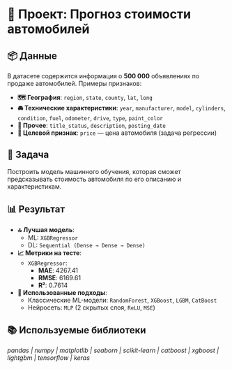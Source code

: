 # 🚗 Проект: Прогноз стоимости автомобилей

## 📦 Данные

В датасете содержится информация о **500 000** объявлениях по продаже автомобилей. Примеры признаков:

- **🗺️ География**: `region`, `state`, `county`, `lat`, `long`
- **🚘 Технические характеристики**: `year`, `manufacturer`, `model`, `cylinders`, `condition`, `fuel`, `odometer`, `drive`, `type`, `paint_color`
- **📄 Прочее**: `title_status`, `description`, `posting_date`
- **🎯 Целевой признак**: `price` — цена автомобиля (задача регрессии)

## 🎯 Задача

Построить модель машинного обучения, которая сможет предсказывать стоимость автомобиля по его описанию и характеристикам.

## 📊 Результат

- **🔝 Лучшая модель**:
  - ML: `XGBRegressor`
  - DL: `Sequential (Dense → Dense → Dense)`
- **📈 Метрики на тесте**:
  - `XGBRegressor`:  
    - **MAE**: 4267.41  
    - **RMSE**: 6169.61  
    - **R²**: 0.7614
- **🧠 Использованные подходы**:
  - Классические ML-модели: `RandomForest`, `XGBoost`, `LGBM`, `CatBoost`
  - Нейросеть: `MLP` (2 скрытых слоя, `ReLU`, `MSE`)

## 📚 Используемые библиотеки

*pandas | numpy | matplotlib | seaborn | scikit-learn | catboost | xgboost | lightgbm | tensorflow | keras*
